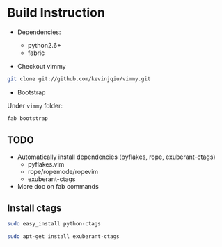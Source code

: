 Build Instruction
=================

* Dependencies:
  - python2.6+
  - fabric

* Checkout vimmy

```bash
git clone git://github.com/kevinjqiu/vimmy.git
```

* Bootstrap

Under ``vimmy`` folder:

```bash
fab bootstrap
```

TODO
----
* Automatically install dependencies (pyflakes, rope, exuberant-ctags)
    - pyflakes.vim
    - rope/ropemode/ropevim
    - exuberant-ctags
* More doc on fab commands

Install ctags
-------------
```bash
sudo easy_install python-ctags
```

```bash
sudo apt-get install exuberant-ctags
```
